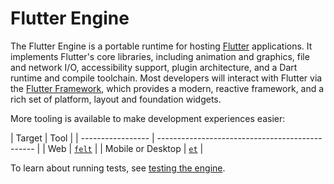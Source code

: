 # Flutter Engine

The Flutter Engine is a portable runtime for hosting
[Flutter](https://flutter.dev) applications. It implements Flutter's core
libraries, including animation and graphics, file and network I/O, accessibility
support, plugin architecture, and a Dart runtime and compile toolchain. Most
developers will interact with Flutter via the
[Flutter Framework](https://github.com/flutter/flutter), which provides a
modern, reactive framework, and a rich set of platform, layout and foundation
widgets.

More tooling is available to make development experiences easier:

| Target | Tool | | ----------------- |
----------------------------------------------- | | Web |
[`felt`](lib/web_ui/README.md#using-felt) | | Mobile or Desktop |
[`et`](tools/engine_tool/README.md#engine-tool) |

To learn about running tests, see
[testing the engine](docs/testing/Testing-the-engine.md).
